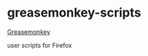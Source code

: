 greasemonkey-scripts
====================
[Greasemonkey ](https://addons.mozilla.org/zh-tw/firefox/addon/greasemonkey/)

user scripts for Firefox